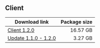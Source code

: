 ## Client

| Download link | Package size |
| ------------- | ------------:|
| [Client 1.2.0](https://autopatchhk.yuanshen.com/client_app/pc_mihoyo/20201223_267c0ad2673e87a2/GenshinImpact_1.2.0.zip) | 16.57 GB |
| [Update 1.1.0 - 1.2.0](https://autopatchhk.yuanshen.com/client_app/update/hk4e_global/10/1.1.0_1.2.0_diff_05iLh6TP.zip) | 3.27 GB |
